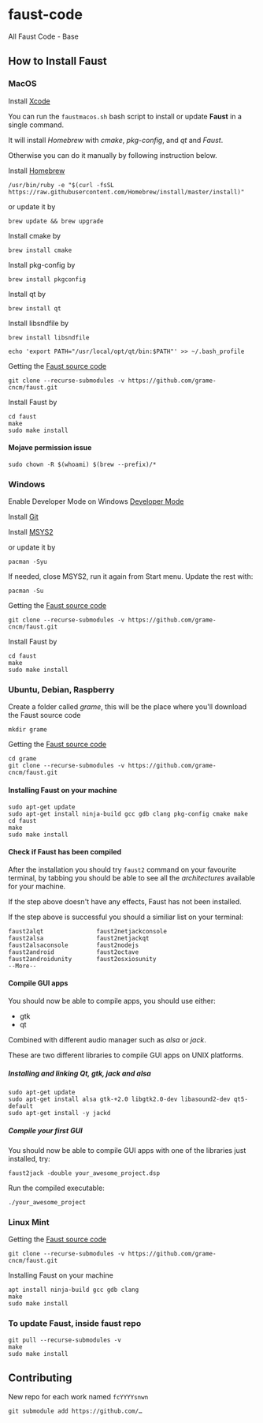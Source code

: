 # faust-code

All Faust Code - Base

## How to Install Faust

### MacOS

Install [Xcode](https://apps.apple.com/it/app/xcode/id497799835?mt=12)

You can run the `faustmacos.sh` bash script to install or update **Faust** in a single command.

It will install *Homebrew* with *cmake*, *pkg-config*, and *qt* and *Faust*.

Otherwise you can do it manually by following instruction below.

Install [Homebrew](https://brew.sh)

`/usr/bin/ruby -e "$(curl -fsSL https://raw.githubusercontent.com/Homebrew/install/master/install)"`

or update it by

`brew update && brew upgrade`

Install cmake by

`brew install cmake`

Install pkg-config by

`brew install pkgconfig`

Install qt by

`brew install qt`

Install libsndfile by

`brew install libsndfile`

`echo 'export PATH="/usr/local/opt/qt/bin:$PATH"' >> ~/.bash_profile`

Getting the [Faust source code](https://github.com/grame-cncm/faust)

```
git clone --recurse-submodules -v https://github.com/grame-cncm/faust.git
```

Install Faust by

```
cd faust
make
sudo make install
```

#### Mojave permission issue

```
sudo chown -R $(whoami) $(brew --prefix)/*
```

### Windows

Enable Developer Mode on Windows [Developer Mode](https://www.windowscentral.com/how-install-bash-shell-command-line-windows-10)

Install [Git](https://desktop.github.com)

Install [MSYS2](http://www.msys2.org)

or update it by

```
pacman -Syu
```

If needed, close MSYS2, run it again from Start menu. Update the rest with:

```
pacman -Su
```

Getting the [Faust source code](https://github.com/grame-cncm/faust)

```
git clone --recurse-submodules -v https://github.com/grame-cncm/faust.git
```

Install Faust by

```
cd faust
make
sudo make install
```
### Ubuntu, Debian, Raspberry

Create a folder called _grame_, this will be the place where you'll download the Faust source code
```
mkdir grame
```
Getting the [Faust source code](https://github.com/grame-cncm/faust)
```
cd grame
git clone --recurse-submodules -v https://github.com/grame-cncm/faust.git
```
#### Installing Faust on your machine
```
sudo apt-get update
sudo apt-get install ninja-build gcc gdb clang pkg-config cmake make
cd faust
make
sudo make install
```

#### Check if Faust has been compiled

After the installation you should try `faust2` command on your favourite terminal, by tabbing you should be able to see all the _architectures_ available for your machine.

If the step above doesn't have any effects, Faust has not been installed.

If the step above is successful you should a similiar list on your terminal:
```
faust2alqt               faust2netjackconsole
faust2alsa               faust2netjackqt
faust2alsaconsole        faust2nodejs
faust2android            faust2octave
faust2androidunity       faust2osxiosunity
--More--
```

#### Compile GUI apps

You should now be able to compile apps, you should use either:
- gtk
- qt

Combined with different audio manager such as _alsa_ or _jack_.

These are two different libraries to compile GUI apps on UNIX platforms.

##### Installing and linking _Qt_, _gtk_, _jack_ and _alsa_

```
sudo apt-get update
sudo apt-get install alsa gtk-+2.0 libgtk2.0-dev libasound2-dev qt5-default
sudo apt-get install -y jackd
```

##### Compile your first GUI

You should now be able to compile GUI apps with one of the libraries just installed, try:
```
faust2jack -double your_awesome_project.dsp
```

Run the compiled executable:
```
./your_awesome_project
```

### Linux Mint

Getting the [Faust source code](https://github.com/grame-cncm/faust)
```
git clone --recurse-submodules -v https://github.com/grame-cncm/faust.git
```
Installing Faust on your machine
```
apt install ninja-build gcc gdb clang
make
sudo make install
```

### To update Faust, inside faust repo

```
git pull --recurse-submodules -v
make
sudo make install
```

## Contributing

New repo for each work named `fcYYYYsnwn`

`git submodule add https://github.com/…`
